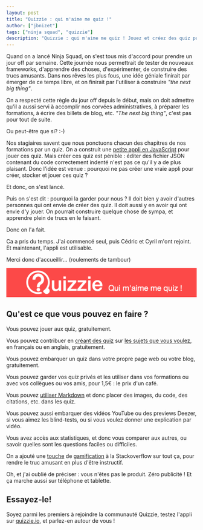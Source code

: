 ```yaml
---
layout: post
title: "Quizzie : qui m'aime me quiz !"
author: ["jbnizet"]
tags: ["ninja squad", "quizzie"]
description: "Quizzie : qui m'aime me quiz ! Jouez et créez des quiz publics ou privés, sur les sujets que vous adorez, et apprenez en vous amusant."
---
```


Quand on a lancé Ninja Squad, on s'est tous mis d'accord pour prendre un jour off par semaine.
Cette journée nous permettrait de tester de nouveaux frameworks, d'apprendre des choses, d'expérimenter, de construire des trucs amusants.
Dans nos rêves les plus fous, une idée géniale finirait par émerger de ce temps libre, et on finirait par
l'utiliser à construire *"the next big thing"*.

On a respecté cette règle du jour off depuis le début, mais on doit admettre qu'il a aussi servi
à accomplir nos corvées administratives, à préparer les formations, à écrire des billets de blog, etc.
*"The next big thing"*, c'est pas pour tout de suite.

Ou peut-être que si? :-)

Nos stagiaires savent que nous ponctuons chacun des chapitres de nos formations par un quiz.
On a construit une [petite appli en JavaScript](https://github.com/Ninja-Squad/quizz) pour jouer ces quiz.
Mais créer ces quiz est pénible&nbsp;: éditer des fichier JSON contenant du code correctement indenté
n'est pas ce qu'il y a de plus plaisant. Donc l'idée est venue&nbsp;: pourquoi ne pas créer une vraie appli
pour créer, stocker et jouer ces quiz&nbsp;?

Et donc, on s'est lancé.

Puis on s'est dit&nbsp;: pourquoi la garder pour nous&nbsp;? Il doit bien y avoir d'autres personnes qui ont envie de créer des quiz.
Il doit aussi y en avoir qui ont envie d'y jouer. On pourrait construire quelque chose de sympa, et apprendre plein de trucs en le faisant.

Donc on l'a fait.

Ca a pris du temps. J'ai commencé seul, puis Cédric et Cyril m'ont rejoint. Et maintenant, l'appli est utilisable.

Merci donc d'accueillir... (roulements de tambour)

[![Quizzie](/assets/images/quizzie/quizzie-fr.png)](https://quizzie.io)

## Qu'est ce que vous pouvez en faire&nbsp;?

Vous pouvez jouer aux quiz, gratuitement.

Vous pouvez contribuer en [créant des quiz](https://quizzie.io/quizzes/50350/tout-ce-quil-faut-savoir-sur-la-creation-de-quiz) sur [les sujets que vous voulez](https://quizzie.io/tags), en français ou en anglais, gratuitement.

Vous pouvez embarquer un quiz dans votre propre page web ou votre blog, gratuitement.

Vous pouvez garder vos quiz privés et les utiliser dans vos formations ou avec vos collègues ou vos amis, pour 1,5€&nbsp;: le prix d'un café.

Vous pouvez [utiliser Markdown](https://quizzie.io/quizzes/50300/markdown-ou-comment-ameliorer-la-presentation-de-vos-quiz) et donc placer des images, du code, des citations, etc. dans les quiz.

Vous pouvez aussi embarquer des vidéos YouTube ou des previews Deezer, si vous aimez les blind-tests, ou si vous voulez donner une
explication par vidéo.

Vous avez accès aux statistiques, et donc vous comparer aux autres, ou savoir quelles sont les questions faciles ou difficiles.

On a ajouté une [touche](https://quizzie.io/users) de [gamification](https://quizzie.io/badges/categories/all) à la Stackoverflow
sur tout ça, pour rendre le truc amusant en plus d'être instructif.

Oh, et j'ai oublié de préciser&nbsp;: vous n'êtes pas le produit. Zéro publicité&nbsp;! Et ça marche aussi sur téléphone et tablette.

## Essayez-le!

Soyez parmi les premiers à rejoindre la communauté Quizzie, testez l'appli sur [quizzie.io](https://quizzie.io), et parlez-en autour de vous&nbsp;!
